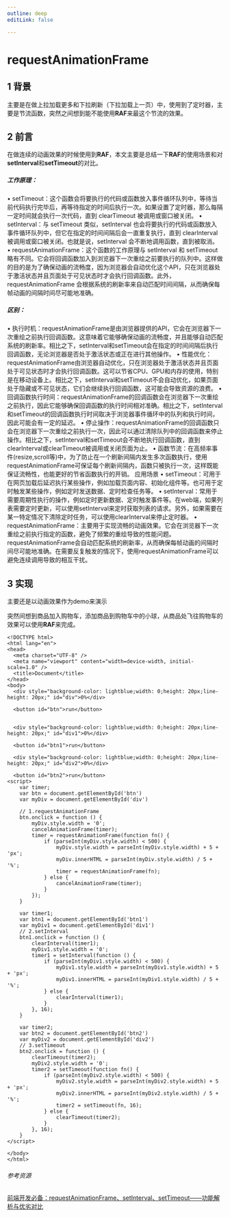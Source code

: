 ```yaml
---
outline: deep
editLink: false

---
```


# requestAnimationFrame

## 1 背景

主要是在做上拉加载更多和下拉刷新（下拉加载上一页）中，使用到了定时器，主要是节流函数，突然之间想到能不能使用**RAF**来最这个节流的效果。

## 2 前言

在做连续的动画效果的时候使用到**RAF**，本文主要是总结一下**RAF**的使用场景和对**setInterval**和**setTimeout**的对比。

##### 工作原理：

• setTimeout：这个函数会将要执行的代码或函数放入事件循环队列中，等待当前代码执行完毕后，再等待指定的时间后执行一次。如果设置了定时器，那么每隔一定时间就会执行一次代码，直到 clearTimeout 被调用或窗口被关闭。
• setInterval：与 setTimeout 类似，setInterval 也会将要执行的代码或函数放入事件循环队列中，但它在指定的时间间隔后会一直重复执行，直到 clearInterval 被调用或窗口被关闭。也就是说，setInterval 会不断地调用函数，直到被取消。
• requestAnimationFrame：这个函数的工作原理与 setInterval 和 setTimeout 略有不同。它会将回调函数加入到浏览器下一次重绘之前要执行的队列中。这样做的目的是为了确保动画的流畅度，因为浏览器会自动优化这个API，只在浏览器处于激活状态并且页面处于可见状态时才会执行回调函数。此外，requestAnimationFrame 会根据系统的刷新率来自动匹配时间间隔，从而确保每帧动画的间隔时间尽可能地准确。

##### 区别：

• 执行时机：requestAnimationFrame是由浏览器提供的API，它会在浏览器下一次重绘之前执行回调函数。这意味着它能够确保动画的流畅度，并且能够自动匹配系统的刷新率。相比之下，setInterval和setTimeout会在指定的时间间隔后执行回调函数，无论浏览器是否处于激活状态或正在进行其他操作。
• 性能优化：requestAnimationFrame由浏览器自动优化，只在浏览器处于激活状态并且页面处于可见状态时才会执行回调函数。这可以节省CPU、GPU和内存的使用，特别是在移动设备上。相比之下，setInterval和setTimeout不会自动优化，如果页面处于隐藏或不可见状态，它们会继续执行回调函数，这可能会导致资源的浪费。
• 回调函数执行时间：requestAnimationFrame的回调函数会在浏览器下一次重绘之前执行，因此它能够确保回调函数的执行时间相对准确。相比之下，setInterval和setTimeout的回调函数执行时间取决于浏览器事件循环中的队列和执行时间，因此可能会有一定的延迟。
• 停止操作：requestAnimationFrame的回调函数只会在浏览器下一次重绘之前执行一次，因此可以通过清除队列中的回调函数来停止操作。相比之下，setInterval和setTimeout会不断地执行回调函数，直到clearInterval或clearTimeout被调用或关闭页面为止。
• 函数节流：在高频率事件(resize,scroll等)中，为了防止在一个刷新间隔内发生多次函数执行，使用requestAnimationFrame可保证每个刷新间隔内，函数只被执行一次，这样既能保证流畅性，也能更好的节省函数执行的开销。
应用场景
• setTimeout：可用于在网页加载后延迟执行某些操作，例如加载页面内容、初始化组件等。也可用于定时触发某些操作，例如定时发送数据、定时检查任务等。
• setInterval：常用于需要周期性执行的操作，例如定时更新数据、定时触发事件等。在web端，如果列表需要定时更新，可以使用setInterval来定时获取列表的请求。另外，如果需要在某一特定情况下清除定时任务，可以使用clearInterval来停止定时器。
• requestAnimationFrame：主要用于实现流畅的动画效果。它会在浏览器下一次重绘之前执行指定的函数，避免了频繁的重绘导致的性能问题。requestAnimationFrame会自动匹配系统的刷新率，从而确保每帧动画的间隔时间尽可能地准确。在需要反复触发的情况下，使用requestAnimationFrame可以避免连续调用导致的相互干扰。

## 3 实现

主要还是以动画效果作为demo来演示

突然间想到商品加入购物车，添加商品到购物车中的小球，从商品处飞往购物车的效果可以使用**RAF**来完成。

```
<!DOCTYPE html>
<html lang="en">
<head>
  <meta charset="UTF-8" />
  <meta name="viewport" content="width=device-width, initial-scale=1.0" />
  <title>Document</title>
</head>
<body>
  <div style="background-color: lightblue;width: 0;height: 20px;line-height: 20px;" id="div">0%</div>

  <button id="btn">run</button>


  <div style="background-color: lightblue;width: 0;height: 20px;line-height: 20px;" id="div1">0%</div>

  <button id="btn1">run</button>

  <div style="background-color: lightblue;width: 0;height: 20px;line-height: 20px;" id="div2">0%</div>

  <button id="btn2">run</button>
<script>
    var timer;
    var btn = document.getElementById('btn')
    var myDiv = document.getElementById('div')
    
    // 1.requestAnimationFrame
    btn.onclick = function () {
        myDiv.style.width = '0';
        cancelAnimationFrame(timer);
        timer = requestAnimationFrame(function fn() {
            if (parseInt(myDiv.style.width) < 500) {
                myDiv.style.width = parseInt(myDiv.style.width) + 5 + 'px';
                myDiv.innerHTML = parseInt(myDiv.style.width) / 5 + '%';
                timer = requestAnimationFrame(fn);
            } else {
                cancelAnimationFrame(timer);
            }
        });
    }

    var timer1;
    var btn1 = document.getElementById('btn1')
    var myDiv1 = document.getElementById('div1')
    // 2.setInterval
    btn1.onclick = function () {
        clearInterval(timer1);
        myDiv1.style.width = '0';
        timer1 = setInterval(function () {
            if (parseInt(myDiv1.style.width) < 500) {
                myDiv1.style.width = parseInt(myDiv1.style.width) + 5 + 'px';
                myDiv1.innerHTML = parseInt(myDiv1.style.width) / 5 + '%';
            } else {
                clearInterval(timer1);
            }
        }, 16);
    }

    var timer2;
    var btn2 = document.getElementById('btn2')
    var myDiv2 = document.getElementById('div2')
    // 3.setTimeout
    btn2.onclick = function () {
        clearTimeout(timer2);
        myDiv2.style.width = '0';
        timer2 = setTimeout(function fn() {
            if (parseInt(myDiv2.style.width) < 500) {
                myDiv2.style.width = parseInt(myDiv2.style.width) + 5 + 'px';
                myDiv2.innerHTML = parseInt(myDiv2.style.width) / 5 + '%';
                timer2 = setTimeout(fn, 16);
            } else {
                clearTimeout(timer2);
            }
        }, 16);
    }
</script>

</body>
</html>
```

###### 参考资源

[前端开发必备：requestAnimationFrame、setInterval、setTimeout——功能解析与优劣对比](https://developer.aliyun.com/article/1628401)

